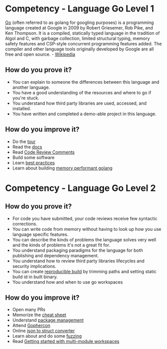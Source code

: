 # Competency - Language Go Level 1
[Go](https://golang.org/) (often referred to as golang for googling purposes) is a programming language created at Google in 2009 by Robert Griesemer, Rob Pike, and Ken Thompson. It is a compiled, statically typed language in the tradition of Algol and C, with garbage collection, limited structural typing, memory safety features and CSP-style concurrent programming features added. The compiler and other language tools originally developed by Google are all free and open source. - [Wikipedia](https://en.wikipedia.org/wiki/Go_(programming_language))

## How do you prove it?
* You can explain to someone the differences between this language and another language.
* You have a good understanding of the resources and where to go if you're stuck.
* You understand how third party libraries are used, accessed, and installed.
* You have written and completed a demo-able project in this language.

## How do you improve it?
* Do the [tour](https://tour.golang.org/welcome/1)
* Read the [docs](https://golang.org/doc/)
* Read [Code Review Comments](https://github.com/golang/go/wiki/CodeReviewComments)
* Build some software
* Learn [best practices](https://blog.chewxy.com/2018/03/18/golang-interfaces/)
* Learn about building [memory performant golang](https://segment.com/blog/allocation-efficiency-in-high-performance-go-services/)

# Competency - Language Go Level 2

## How do you prove it?
* For code you have submitted, your code reviews receive few syntactic corrections.
* You can write code from memory without having to look up how you use language specific features.
* You can describe the kinds of problems the language solves very well and the kinds of problems it's not a great fit for.
* You understand packaging paradigms for the language for both publishing and dependency management.
* You understand how to review third party libraries lifecycles and security implications.
* You can create [reproducible build](https://reproducible-builds.org/) by trimming paths and setting static build id in built binary.
* You understand how and when to use go workspaces

## How do you improve it?
* Open many PRs
* Memorize the [cheat sheet](https://github.com/a8m/go-lang-cheat-sheet/blob/master/golang_refcard.pdf)
* Understand [package management](https://blog.golang.org/using-go-modules)
* Attend [Gophercon](https://www.gophercon.com/)
* Online [json to struct converter](https://mholt.github.io/json-to-go/)
* Learn about and do some [fuzzing](https://dgryski.medium.com/go-fuzz-github-com-arolek-ase-3c74d5a3150c)
* Read [Getting started with multi-module workspaces](https://go.dev/doc/tutorial/workspaces)
